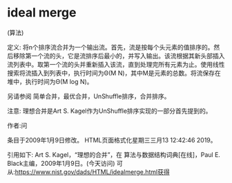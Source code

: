 # ideal merge


(算法)



定义:
将n个排序流合并为一个输出流。首先，流是按每个头元素的值排序的。然后移除第一个流的头，它是流排序后最小的，并写入输出。该流根据其新头部插入流列表中。取第一个流的头并重新插入该流，直到处理完所有元素为止。使用线性搜索将流插入到列表中，执行时间为Θ(M N)，其中M是元素的总数。将流保存在堆中，执行时间为Θ(M log N)。



另请参阅
简单合并，最优合并，UnShuffle排序，合并排序。



注意:
理想合并是Art S. Kagel作为UnShuffle排序实现的一部分首先提到的。


作者:问







条目于2009年1月9日修改。
HTML页面格式化星期三三月13 12:42:46 2019。



引用如下:
Art S. Kagel，“理想的合并”，在
算法与数据结构词典[在线]，Paul E. Black主编，2009年1月9日。(今天访问)
可从:https://www.nist.gov/dads/HTML/idealmerge.html获得